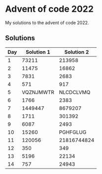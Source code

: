 # Advent of code 2022

My solutions to the advent of code 2022.

## Solutions

| Day | Solution 1 | Solution 2  |
| --- | ---------- | ----------- |
| 1   | 73211      | 213958      |
| 2   | 11475      | 16862       |
| 3   | 7831       | 2683        |
| 4   | 571        | 917         |
| 5   | VQZNJMWTR  | NLCDCLVMQ   |
| 6   | 1766       | 2383        |
| 7   | 1449447    | 8679207     |
| 8   | 1711       | 301392      |
| 9   | 6087       | 2493        |
| 10  | 15260      | PGHFGLUG    |
| 11  | 120056     | 21816744824 |
| 12  | 350        | 349         |
| 13  | 5196       | 22134       |
| 14  | 757        | 24943       |
